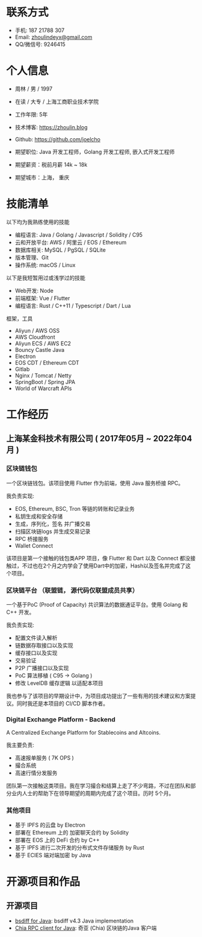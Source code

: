 

# 联系方式

- 手机: 187 21788 307
- Email: zhoulindeyx@gmail.com
- QQ/微信号: 9246415


# 个人信息

- 周林 / 男 / 1997
- 在读 / 大专 / 上海工商职业技术学院
- 工作年限: 5年
- 技术博客: https://zhoulin.blog
- Github: https://github.com/joelcho

- 期望职位: Java 开发工程师，Golang 开发工程师, 嵌入式开发工程师
- 期望薪资：税前月薪 14k ~ 18k
- 期望城市：上海， 重庆

# 技能清单

以下均为我熟练使用的技能

- 编程语言: Java / Golang / Javascript / Solidity / C95
- 云和开放平台: AWS / 阿里云 / EOS / Ethereum
- 数据库相关: MySQL / PgSQL / SQLite
- 版本管理、Git
- 操作系统: macOS / Linux

以下是我短暂用过或浅学过的技能

- Web开发: Node
- 前端框架: Vue / Flutter
- 编程语言: Rust  / C++11 / Typescript / Dart / Lua

框架，工具

- Aliyun / AWS OSS
- AWS Cloudfront
- Aliyun ECS / AWS EC2
- Bouncy Castle Java
- Electron
- EOS CDT / Ethereum CDT
- Gitlab
- Nginx / Tomcat / Netty
- SpringBoot / Spring JPA
- World of Warcraft APIs

# 工作经历

## 上海某金科技术有限公司 ( 2017年05月 ~ 2022年04月 )

### 区块链钱包

一个区块链钱包。该项目使用 Flutter 作为前端，使用 Java 服务桥接 RPC。

我负责实现:

- EOS, Ethereum, BSC, Tron 等链的转账和记录业务
- 私钥生成和安全存储
- 生成，序列化，签名 并广播交易
- 扫描区块链logs 并生成交易记录
- RPC 桥接服务
- Wallet Connect

该项目是第一个接触的钱包类APP 项目，像 Flutter 和 Dart 以及 Connect 都没接触过，不过也在2个月之内学会了使用Dart中的加密，Hash以及签名并完成了这个项目。


### 区块链平台 （联盟链， 源代码仅联盟成员共享）

一个基于PoC (Proof of Capacity) 共识算法的数据通证平台。使用 Golang 和 C++ 开发。

我负责实现:

- 配置文件读入解析
- 链数据存取接口以及实现
- 缓存接口以及实现
- 交易验证
- P2P 广播接口以及实现
- PoC 算法移植 ( C95 -> Golang )
- 修改 LevelDB 缓存逻辑 以适配本项目

我也参与了该项目的早期设计中，为项目成功提出了一些有用的技术建议和方案提议。同时我还是本项目的 CI/CD 脚本作者。

### Digital Exchange Platform - Backend

A Centralized Exchange Platform for Stablecoins and Altcoins.

我主要负责:

- 高速报单服务 ( 7K OPS )
- 撮合系统
- 高速行情分发服务

团队第一次接触这类项目。我在学习撮合和结算上走了不少弯路，不过在团队和部分业内人士的帮助下在领导期望的周期内完成了这个项目。历时 5个月。

### 其他项目

- 基于 IPFS 的云盘 by Electron
- 部署在 Ethereum 上的 加密聊天合约 by Solidity
- 部署在 EOS 上的 DeFi 合约 by C++
- 基于 IPFS 进行二次开发的分布式文件存储服务 by Rust
- 基于 ECIES 端对端加密 by Java

# 开源项目和作品

## 开源项目

  - [bsdiff for Java](https://github.com/joelcho/bsdiff-java): bsdiff v4.3 Java implementation
  - [Chia RPC client for Java](https://github.com/joelcho/chia-rpc-java): 奇亚 (Chia) 区块链的Java 客户端
